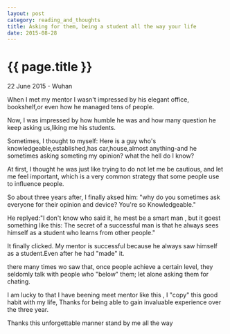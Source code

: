 ```yaml
---
layout: post
category: reading_and_thoughts
title: Asking for them, being a student all the way your life
date: 2015-08-28
---
```


{{ page.title }}
================

<p class="meta">22 June 2015 - Wuhan</p>

When I met my mentor I wasn't impressed by his elegant office,
bookshelf,or even how he managed  tens of people.

Now, I was impressed by how humble he was and how many question he keep asking us,liking me his students.

Sometimes, I thought to myself: Here is a guy who's knowledgeable,established,has car,house,almost anything-and he sometimes asking someting my opinion? what the hell do I know?

At first, I thought he was just like trying to do not let me be cautious, and let me feel important, which is a very common strategy that some people use to influence people.

So about three years after, I finally aksed him: "why do you sometimes ask everyone for their opinion and device? You're so Knowledgeable."

He replyed:"I don't know who said it, he mest be a smart man , but it goest something like this: The secret of a successful man is that he always sees himself as a student who learns from other people."

It finally clicked. My mentor is successful because he always saw himself as a student.Even after he had "made" it.

there many times wo saw that, once people achieve a certain level, they seldomly talk with people who "below" them; let alone asking them for chating.

I am lucky to that I have beening meet mentor like this , I "copy" this good habit with my life, Thanks for being able to gain invaluable experience over the three year.

Thanks this unforgettable manner stand by me all the way

